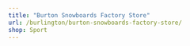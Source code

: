 ```yaml
---
title: "Burton Snowboards Factory Store"
url: /burlington/burton-snowboards-factory-store/
shop: Sport
---
```


